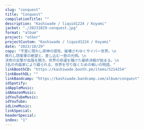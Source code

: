 ```yaml
---
slug: "conquest"
title: "Conquest"
compilationTitle: ""
description: "Kashiwade / liquid1224 / Koyami"
jacket: "./20231029-conquest.jpg"
format: "album"
project: "other"
projectCustom: "Kashiwade / liquid1224 / Koyami"
date: "2023/10/29"
copy: "不意に現れし邪神の侵攻、破壊されゆくサイバー世界。\n
敗れし防衛軍の絶望と、差し込む一筋の光明。\n
決死の反撃が血路を開き、世界の命運を賭けた最終決戦が始まる。\n
3名の作曲家により綴られる、世界を守り抜くための戦いの物語。"
linkBoothCD: "https://kashiwade.booth.pm/items/5214254"
linkBoothDL: ""
linkBandcamp: "https://kashiwade.bandcamp.com/album/conquest"
idSpotify: 
idAppleMusic: 
idAmazonMusic: 
idYouTubeMusic: 
idYouTube: 
idLineMusic: 
linkSpecial: 
headerSpecial: 
index: "1"
---
```

